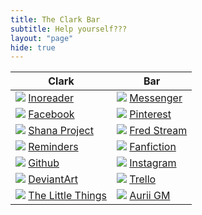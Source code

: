 ```yaml
---
title: The Clark Bar
subtitle: Help yourself???
layout: "page"
hide: true
---
```


Clark|Bar
---|---
![](http://www.google.com/s2/favicons?domain=http://inoreader.com/) [Inoreader](http://inoreader.com/) | ![](http://www.google.com/s2/favicons?domain=http://messenger.com/) [Messenger](http://messenger.com/) 
![](http://www.google.com/s2/favicons?domain=http://facebook.com/) [Facebook](http://facebook.com/)  | ![](http://www.google.com/s2/favicons?domain=https://www.pinterest.com/) [Pinterest](https://www.pinterest.com/) 
![](http://www.google.com/s2/favicons?domain=http://www.shanaproject.com/follows/) [Shana Project](http://www.shanaproject.com/follows/) | ![](http://www.google.com/s2/favicons?domain=https://player.twitch.tv/?volume=1&channel=fredrin) [Fred Stream](https://player.twitch.tv/?volume=1&channel=fredrin) 
![](http://www.google.com/s2/favicons?domain=http://www.icloud.com) [Reminders](https://www.icloud.com/#reminders) | ![](http://www.google.com/s2/favicons?domain=https://www.fanfiction.net/) [Fanfiction](https://www.fanfiction.net/) 
![](http://www.google.com/s2/favicons?domain=https://github.com/Willowlark) [Github](https://github.com/Willowlark)  | ![](http://www.google.com/s2/favicons?domain=https://www.instagram.com/) [Instagram](https://www.instagram.com/) 
![](http://www.google.com/s2/favicons?domain=http://pawkun.deviantart.com/) [DeviantArt](http://pawkun.deviantart.com/) | ![](http://www.google.com/s2/favicons?domain=http://trello.com) [Trello](https://trello.com/billclark31/boards)
![](http://www.google.com/s2/favicons?domain=https://www.flickr.com) [The Little Things](https://www.flickr.com/photos/thelittlethingswemiss/albums) | ![](http://www.google.com/s2/favicons?domain=https://www.aurii.us) [Aurii GM](http://www.aurii.us/gm_screen/)